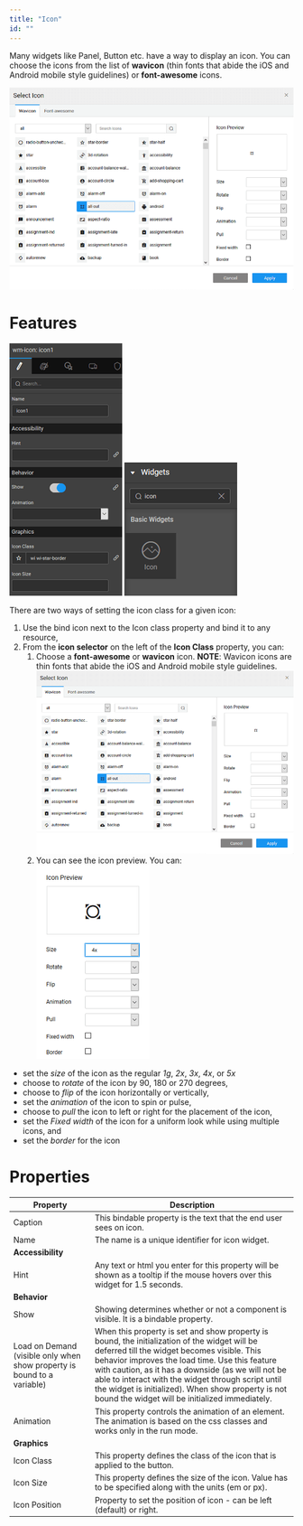 ```yaml
---
title: "Icon"
id: ""
---
```


Many widgets like Panel, Button etc. have a way to display an icon. You can choose the icons from the list of **wavicon** (thin fonts that abide the iOS and Android mobile style guidelines) or **font-awesome** icons.

[![](/learn/assets/icon_dialog.png)](/learn/assets/icon_dialog.png)

# Features

[![](/learn/assets/icon_props.png)](/learn/assets/icon_props.png) [![](/learn/assets/icon_sel.png)](/learn/assets/icon_sel.png)

There are two ways of setting the icon class for a given icon:

1. Use the bind icon next to the Icon class property and bind it to any resource,
2. From the **icon selector** on the left of the **Icon Class** property, you can:
    1. Choose a **font-awesome** or **wavicon** icon. **NOTE**: Wavicon icons are thin fonts that abide the iOS and Android mobile style guidelines. [![](/learn/assets/icon_dialog.png)](/learn/assets/icon_dialog.png)
    2. You can see the icon preview. You can: [![](/learn/assets/icon_preview.png)](/learn/assets/icon_preview.png)

- set the _size_ of the icon as the regular _1g_, _2x_, _3x_, _4x_, or _5x_
- choose to _rotate_ of the icon by 90, 180 or 270 degrees,
- choose to _flip_ of the icon horizontally or vertically,
- set the _animation_ of the icon to spin or pulse,
- choose to _pull_ the icon to left or right for the placement of the icon,
- set the _Fixed width_ of the icon for a uniform look while using multiple icons, and
- set the _border_ for the icon

# Properties

| Property | Description |
| --- | --- |
| Caption | This bindable property is the text that the end user sees on icon. |
| Name | The name is a unique identifier for icon widget. |
| **Accessibility** |
| Hint | Any text or html you enter for this property will be shown as a tooltip if the mouse hovers over this widget for 1.5 seconds. |
| **Behavior** |
| Show | Showing determines whether or not a component is visible. It is a bindable property. |
| Load on Demand (visible only when show property is bound to a variable) | When this property is set and show property is bound, the initialization of the widget will be deferred till the widget becomes visible. This behavior improves the load time. Use this feature with caution, as it has a downside (as we will not be able to interact with the widget through script until the widget is initialized). When show property is not bound the widget will be initialized immediately. |
| Animation | This property controls the animation of an element. The animation is based on the css classes and works only in the run mode. |
| **Graphics** |
| Icon Class | This property defines the class of the icon that is applied to the button. |
| Icon Size | This property defines the size of the icon. Value has to be specified along with the units (em or px). |
| Icon Position | Property to set the position of icon - can be left (default) or right. |

